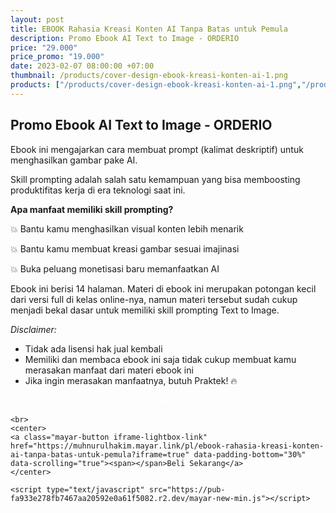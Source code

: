 ```yaml
---
layout: post
title: EBOOK Rahasia Kreasi Konten AI Tanpa Batas untuk Pemula
description: Promo Ebook AI Text to Image - ORDERIO
price: "29.000"
price_promo: "19.000"
date: 2023-02-07 08:00:00 +07:00
thumbnail: /products/cover-design-ebook-kreasi-konten-ai-1.png
products: ["/products/cover-design-ebook-kreasi-konten-ai-1.png","/products/ebook-kreasi-konten-ai-2.png","/products/ebook-kreasi-konten-ai-3.png","/products/ebook-kreasi-konten-ai-4.png","/products/ebook-kreasi-konten-ai-5.png","/products/ebook-kreasi-konten-ai-6.png","/products/ebook-kreasi-konten-ai-7.png","/products/ebook-kreasi-konten-ai-8.png","/products/ebook-kreasi-konten-ai-9.png","/products/ebook-kreasi-konten-ai-10.png"]
---
```


## Promo Ebook AI Text to Image - ORDERIO

Ebook ini mengajarkan cara membuat prompt (kalimat deskriptif) untuk menghasilkan gambar pake AI.

Skill prompting adalah salah satu kemampuan yang bisa memboosting produktifitas kerja di era teknologi saat ini.

**Apa manfaat memiliki skill prompting?**

💥 Bantu kamu menghasilkan visual konten lebih menarik

💥 Bantu kamu membuat kreasi gambar sesuai imajinasi

💥 Buka peluang monetisasi baru memanfaatkan AI

Ebook ini berisi 14 halaman. Materi di ebook ini merupakan potongan kecil dari versi full di kelas online-nya, namun materi tersebut sudah cukup menjadi bekal dasar untuk memiliki skill prompting Text to Image.

_Disclaimer:_
* Tidak ada lisensi hak jual kembali
* Memiliki dan membaca ebook ini saja tidak cukup membuat kamu merasakan manfaat dari materi ebook ini
* Jika ingin merasakan manfaatnya, butuh Praktek! 🔥


<center>
	<a href="https://muhnurulhakim.mayar.link/pl/ebook-rahasia-kreasi-konten-ai-tanpa-batas-untuk-pemula" target="_blank" rel="noopener" class="bg-emerald-500 hover:bg-emerald-600 text-white block py-3 px-4 rounded-lg w-full text-center mt-4" style="color:white;text-decoration:none">
				🔥Beli Sekarang🔥
	</a>
</center>

	<br>
	<center>
	<a class="mayar-button iframe-lightbox-link" href="https://muhnurulhakim.mayar.link/pl/ebook-rahasia-kreasi-konten-ai-tanpa-batas-untuk-pemula?iframe=true" data-padding-bottom="30%" data-scrolling="true"><span></span>Beli Sekarang</a>
	</center>
 
	<script type="text/javascript" src="https://pub-fa933e278fb7467aa20592e0a61f5082.r2.dev/mayar-new-min.js"></script>
